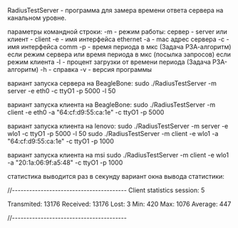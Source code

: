 RadiusTestServer - программа для замера времени ответа сервера
на канальном уровне.

параметры командной строки:
-m - режим работы: сервер - server или клиент - client
-e - имя интерфейса ethernet
-a - mac адрес сервера
-c - имя интерфейса comm
-p - время периода в мкс (Задача РЗА-алгоритм) если режим сервера или
     время периода в мкс (посылка запросов) если режим клиента
-l - процент загрузки от времени периода (Задача РЗА-алгоритм)
-h - справка
-v - версия программы

вариант запуска сервера на BeagleBone:
sudo ./RadiusTestServer -m server -e eth0 -c ttyO1 -p 5000 -l 50

вариант запуска клиента на BeagleBone:
sudo ./RadiusTestServer -m client -e eth0 -a "64:cf:d9:55:ca:1e" -c ttyO1 -p 5000

вариант запуска клиента на lenovo:
sudo ./RadiusTestServer -m server -e wlo1 -c ttyO1 -p 5000 -l 50
sudo ./RadiusTestServer -m client -e wlo1 -a "64:cf:d9:55:ca:1e" -c ttyO1 -p 1000

вариант запуска клиента на msi
sudo ./RadiusTestServer -m client -e wlo1 -a "20:1a:06:9f:a5:48" -c ttyO1 -p 1000

статистика выводится раз в секунду
вариант окна вывода статистики:

//----------------------------------------
Client statistics session: 5

Transmited: 13176
Received: 13176
Lost: 3
Min: 420
Max: 1076
Average: 447

//----------------------------------------


 
